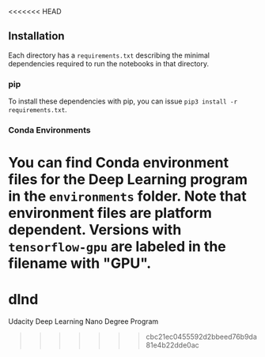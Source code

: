 <<<<<<< HEAD
## Installation

Each directory has a `requirements.txt` describing the minimal dependencies required to run the notebooks in that directory.

### pip

To install these dependencies with pip, you can issue `pip3 install -r requirements.txt`.

### Conda Environments

You can find Conda environment files for the Deep Learning program in the `environments` folder. Note that environment files are platform dependent. Versions with `tensorflow-gpu` are labeled in the filename with "GPU".
=======
# dlnd
Udacity Deep Learning Nano Degree Program
>>>>>>> cbc21ec0455592d2bbeed76b9da81e4b22dde0ac
